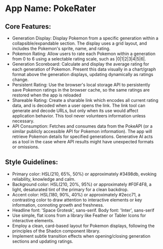 # **App Name**: PokeRater

## Core Features:

- Generation Display: Display Pokemon from a specific generation within a collapsible/expandable section. The display uses a grid layout, and includes the Pokemon's sprite, name, and rating.
- Pokemon Rating: Allow users to rate each Pokemon within a generation from 0 to 6 using a selectable rating scale, such as |0|1|2|3|4|5|6|.
- Generation Scoreboard: Calculate and display the average rating for each generation of Pokemon. Present this data visually in a chart/graph format above the generation displays, updating dynamically as ratings change.
- Persistent Rating: Use the browser's local storage API to persistently save Pokemon ratings in the browser cache, so the same ratings are restored when the app is reloaded
- Shareable Rating: Create a sharable link which encodes all current rating data, and is decoded when a user opens the link. The link tool can generate and decode URLs, but only when its use would affect application behavior. This tool never volunteers information unless necessary.
- API Consumption: Fetches and consumes data from the PokeAPI (or a similar publicly accessible API for Pokemon information). The app will retrieve Pokemon details for specified generations. Generative AI acts as a tool in the case where API results might have unexpected formats or omissions.

## Style Guidelines:

- Primary color: HSL(210, 65%, 50%) or approximately #3498db, evoking reliability, knowledge and calm.
- Background color: HSL(210, 20%, 95%) or approximately #F0F4F8, a light, desaturated tint of the primary for a clean backdrop.
- Accent color: HSL(180, 90%, 40%) or approximately #2ecc71, a contrasting color to draw attention to interactive elements or key information, connoting growth and freshness.
- Headline font: 'Space Grotesk', sans-serif. Body font: 'Inter', sans-serif
- Use simple, flat icons from a library like Feather or Tabler Icons for interactive elements.
- Employ a clean, card-based layout for Pokemon displays, following the principles of the Shadcn component library.
- Implement subtle transition effects when opening/closing generation sections and updating ratings.